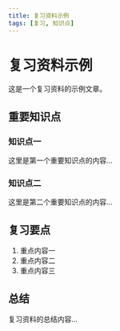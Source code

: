 ```yaml
---
title: 复习资料示例
tags: [复习, 知识点]
---
```


# 复习资料示例

这是一个复习资料的示例文章。

## 重要知识点

### 知识点一
这里是第一个重要知识点的内容...

### 知识点二
这里是第二个重要知识点的内容...

## 复习要点

1. 重点内容一
2. 重点内容二
3. 重点内容三

## 总结

复习资料的总结内容...
